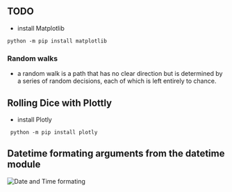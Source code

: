 ## TODO

- install Matplotlib
```
python -m pip install matplotlib
```

### Random walks
- a random walk is a path that has no clear direction but is determined by a series of random decisions,
    each of which is left entirely to chance.

## Rolling Dice with Plottly
- install Plotly
```
 python -m pip install plotly
```

## Datetime formating arguments from the datetime module
![Date and Time formating](datetime_format-args.png)

